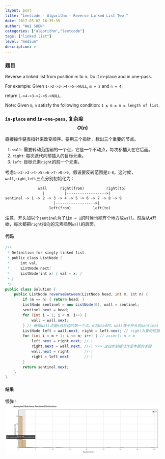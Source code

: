 ```yaml
---
layout: post
title: "Leetcode - Algorithm - Reverse Linked List Two "
date: 2017-05-02 16:35:35
author: "Wei SHEN"
categories: ["algorithm","leetcode"]
tags: ["linked list"]
level: "medium"
description: >
---
```


### 题目
Reverse a linked list from position m to n. Do it in-place and in one-pass.

For example:
Given `1->2->3->4->5->NULL`, `m = 2` and `n = 4`,

return `1->4->3->2->5->NULL`.

Note:
Given `m`, `n` satisfy the following condition:
`1 ≤ m ≤ n ≤ length of list`.

### `in-place` and `in-one-pass`, 复杂度$$O(n)$$
直接操作链表指针来改变顺序。要用三个指针，标出三个重要的节点。
1. `wall`: 需要转动范围前的一个点，它是一个不动点，每次都插入在它后面。
2. `right`: 每次迭代向前插入的目标元素。
3. `left`: 目标元素`right`的前一个元素。

考虑`1->2->3->4->5->6->7->8->9`。假设要反转范围是`3-8`。这时候，`wall`,`right`,`left`三点分别初始化为：
```
               wall      right(from)          right(to)
                 |         |------------------>|
sentinel -> 1 -> 2 -> 3 -> 4 -> 5 -> 6 -> 7 -> 8 -> 9
                      |------------------>|
                    left(from)          left(to)
```
注意，开头加以个`sentinel`为了让`m = 1`的时候也能有个地方放`wall`。然后从`4`开始，每次都把`right`指向的元素插到`wall`的后面。

#### 代码
```java
/**
 * Definition for singly-linked list.
 * public class ListNode {
 *     int val;
 *     ListNode next;
 *     ListNode(int x) { val = x; }
 * }
 */
public class Solution {
    public ListNode reverseBetween(ListNode head, int m, int n) {
        if (m == n) { return head; }
        ListNode sentinel = new ListNode(0), wall = sentinel;
        sentinel.next = head;
        for (int i = 1; i < m; i++) {
            wall = wall.next;
        } // 确保wall点是m点左边的第一个点。m为head时，wall等于开头的sentinel
        ListNode left = wall.next, right = left.next; // right为要向前插的点，left是它的前一点
        for (int i = m + 1; i <= n; i++) { // assert: n > m
            left.next = right.next; //-|
            right.next = wall.next; //-| >>> 这四步前插动作是本题的关键
            wall.next = right;      //-|
            right = left.next;      //-|
        }
        return sentinel.next;
    }
}
```

#### 结果
银弹！
![reverse-linked-list-two-1](/images/leetcode/reverse-linked-list-two-1.png)
